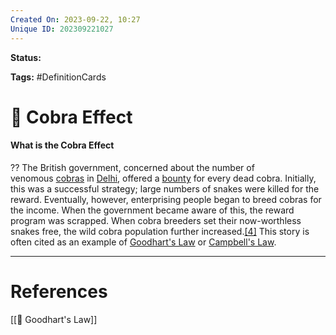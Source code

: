 ```yaml
---
Created On: 2023-09-22, 10:27
Unique ID: 202309221027
---
```

**Status:** 

**Tags:** #DefinitionCards 

# 🐍 Cobra Effect

#### What is the Cobra Effect
??
The British government, concerned about the number of venomous [cobras](https://en.wikipedia.org/wiki/Indian_cobra "Indian cobra") in [Delhi](https://en.wikipedia.org/wiki/Delhi "Delhi"), offered a [bounty](https://en.wikipedia.org/wiki/Bounty_(reward) "Bounty (reward)") for every dead cobra. Initially, this was a successful strategy; large numbers of snakes were killed for the reward. Eventually, however, enterprising people began to breed cobras for the income. When the government became aware of this, the reward program was scrapped. When cobra breeders set their now-worthless snakes free, the wild cobra population further increased.[[4]](https://en.wikipedia.org/wiki/Perverse_incentive#cite_note-schwarz22-4) This story is often cited as an example of [Goodhart's Law](https://en.wikipedia.org/wiki/Goodhart%27s_Law "Goodhart's Law") or [Campbell's Law](https://en.wikipedia.org/wiki/Campbell%27s_Law "Campbell's Law").
<!--SR:!2024-10-10,279,290!2024-01-16,78,290-->




---
# References

[[📐 Goodhart's Law]]
